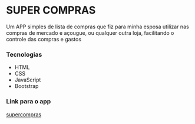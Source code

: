 # SUPER COMPRAS
Um APP simples de lista de compras que fiz para minha esposa utilizar nas compras de mercado e açougue, ou qualquer outra loja, facilitando o controle das compras e gastos

### Tecnologias
- HTML
- CSS
- JavaScript
- Bootstrap

### Link para o app
[supercompras](https://bholiveiradev.github.io/super-compras/)
